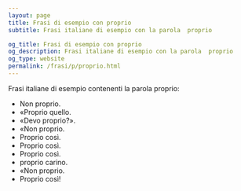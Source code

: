 ```yaml
---
layout: page
title: Frasi di esempio con proprio 
subtitle: Frasi italiane di esempio con la parola  proprio

og_title: Frasi di esempio con proprio 
og_description: Frasi italiane di esempio con la parola  proprio
og_type: website
permalink: /frasi/p/proprio.html
---
```


Frasi italiane di esempio contenenti la parola proprio:


- Non proprio.
- «Proprio quello.
- «Devo proprio?».
- «Non proprio.
- Proprio così.
- Proprio così.
- Proprio così.
- proprio carino.
- «Non proprio.
- Proprio così!
